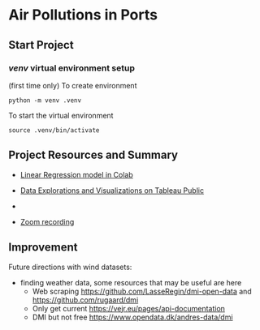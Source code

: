 # Air Pollutions in Ports

## Start Project

### *venv* virtual environment setup

(first time only) To create environment
```
python -m venv .venv
```

To start the virtual environment
```
source .venv/bin/activate 
```

## Project Resources and Summary

- [Linear Regression model in Colab](https://github.com/nussarafirn/aarhus-aqi/blob/main/aarhus_aqi.ipynb)

- [Data Explorations and Visualizations on Tableau Public](https://public.tableau.com/views/aqi-prototype/Story1?:language=en-US&publish=yes&:display_count=n&:origin=viz_share_link)
- 
- [Zoom recording](https://washington.zoom.us/rec/share/YkiwIHImbo2qF3PGJcvR2fZS8LZUsm5QlRiRkyk0Xps8GC6opexJAVFxLJM0UiSW.u67s4lrnuccR4RTT?startTime=1654756367000)


## Improvement
Future directions with wind datasets:
- finding weather data, some resources that may be useful are here
    - Web scraping https://github.com/LasseRegin/dmi-open-data and https://github.com/rugaard/dmi
    - Only get current https://vejr.eu/pages/api-documentation
    - DMI but not free https://www.opendata.dk/andres-data/dmi
